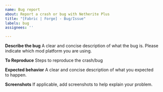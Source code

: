 ```yaml
---
name: Bug report
about: Report a crash or bug with Netherite Plus
title: "[Fabric | Forge] - Bug/Issue"
labels: bug
assignees: ''

---
```


**Describe the bug**
A clear and concise description of what the bug is. Please indicate which mod platform you are using.

**To Reproduce**
Steps to reproduce the crash/bug

**Expected behavior**
A clear and concise description of what you expected to happen.

**Screenshots**
If applicable, add screenshots to help explain your problem.
